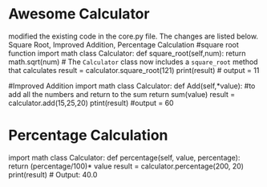 # Awesome Calculator
modified the existing code in the core.py file. The changes are listed below.
  Square Root, Improved Addition, Percentage Calculation
 #square root function
 import math
  class Calculator:
   def square_root(self,num):
     	return math.sqrt(num)
     	# The `Calculator` class now includes a `square_root` method that calculates 
     	result = calculator.square_root(121)
     	print(result) # output = 11
   
 #Improved Addition
 import math
  class Calculator:
  def Add(self,*value):     #to add all the numbers and return to the sum 
     return sum(value)
     result = calculator.add(15,25,20)
     ptint(result) 	#output = 60
     
 #  Percentage Calculation
 import math
   class Calculator:
    def percentage(self, value, percentage):
   	return (percentage/100)* value
   	result = calculator.percentage(200, 20)
       print(result)   # Output: 40.0
